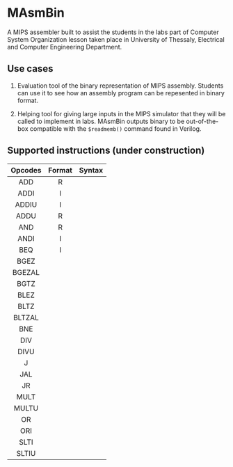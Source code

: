 MAsmBin
===

A MIPS assembler built to assist the students in the labs part of Computer
System Organization lesson taken place in University of Thessaly, Electrical
and Computer Engineering Department.


Use cases
---

1. Evaluation tool of the binary representation of MIPS assembly. Students can
   use it to see how an assembly program can be repesented in binary format.

2. Helping tool for giving large inputs in the MIPS simulator that they will be
   called to implement in labs. MAsmBin outputs binary to be out-of-the-box
   compatible with the `$readmemb()` command found in Verilog.


Supported instructions (under construction)
---

| Opcodes | Format | Syntax |
|:-------:|:------:|--------|
| ADD     |   R    |        |
| ADDI    |   I    |        |
| ADDIU   |   I    |        |
| ADDU    |   R    |        |
| AND     |   R    |        |
| ANDI    |   I    |        |
| BEQ     |   I    |        |
| BGEZ    |       |        |
| BGEZAL  |       |        |
| BGTZ    |       |        |
| BLEZ    |       |        |
| BLTZ    |       |        |
| BLTZAL  |       |        |
| BNE     |       |        |
| DIV     |       |        |
| DIVU    |       |        |
| J       |       |        |
| JAL     |       |        |
| JR      |       |        |
| MULT    |       |        |
| MULTU   |       |        |
| OR      |       |        |
| ORI     |       |        |
| SLTI    |       |        |
| SLTIU   |       |        |

